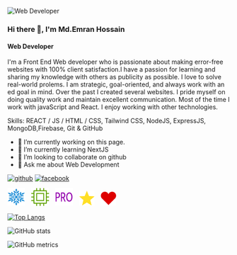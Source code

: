 ![Web Developer](https://png.pngtree.com/thumb_back/fh260/background/20230612/pngtree-hacked-computer-screen-of-a-hooded-hacker-sitting-at-his-computer-image_2914447.jpg)


### Hi there 👋, I'm Md.Emran Hossain
#### Web Developer

I'm a Front End Web developer who is passionate about making error-free websites with 100% client satisfaction.I have a passion for learning and sharing my knowledge with others as publicity as possible. I love to solve real-world prolems. I am strategic, goal-oriented, and always work with an ed goal in mind. Over  the past I created several websites. I pride myself on doing quality work and maintain excellent communication. Most of the time I work with javaScript and React. I enjoy working with other technologies.

Skills:  REACT / JS / HTML / CSS, Tailwind CSS, NodeJS, ExpressJS, MongoDB,Firebase, Git & GitHub

- 🔭 I’m currently working on this page. 
- 🌱 I’m currently learning NextJS 
- 👯 I’m looking to collaborate on github 
- 💬 Ask me about Web Development 


[<img src='https://cdn.jsdelivr.net/npm/simple-icons@3.0.1/icons/github.svg' alt='github' height='40'>](https://github.com/https://github.com/Emrandu1989)  [<img src='https://cdn.jsdelivr.net/npm/simple-icons@3.0.1/icons/facebook.svg' alt='facebook' height='40'>](https://www.facebook.com/https://www.facebook.com/Emrandu1989)  

<a href='https://archiveprogram.github.com/'><img src='https://raw.githubusercontent.com/acervenky/animated-github-badges/master/assets/acbadge.gif' width='40' height='40'></a> <a href='https://docs.github.com/en/developers'><img src='https://raw.githubusercontent.com/acervenky/animated-github-badges/master/assets/devbadge.gif' width='40' height='40'></a> <a href='https://github.com/pricing'><img src='https://raw.githubusercontent.com/acervenky/animated-github-badges/master/assets/pro.gif' width='40' height='40'></a> <a href='https://stars.github.com/'><img src='https://raw.githubusercontent.com/acervenky/animated-github-badges/master/assets/starbadge.gif' width='35' height='35'></a> <a href='https://docs.github.com/en/github/supporting-the-open-source-community-with-github-sponsors'><img src='https://raw.githubusercontent.com/acervenky/animated-github-badges/master/assets/sponsorbadge.gif' width='35' height='35'></a> 

[![Top Langs](https://github-readme-stats.vercel.app/api/top-langs/?username=https://github.com/Emrandu1989)](https://github.com/anuraghazra/github-readme-stats)

![GitHub stats](https://github-readme-stats.vercel.app/api?username=https://github.com/Emrandu1989&show_icons=true&count_private=true)  

![GitHub metrics](https://metrics.lecoq.io/https://github.com/Emrandu1989)  




